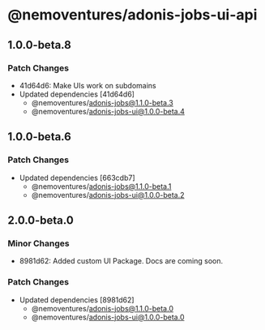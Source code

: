 # @nemoventures/adonis-jobs-ui-api

## 1.0.0-beta.8

### Patch Changes

- 41d64d6: Make UIs work on subdomains
- Updated dependencies [41d64d6]
  - @nemoventures/adonis-jobs@1.1.0-beta.3
  - @nemoventures/adonis-jobs-ui@1.0.0-beta.4

## 1.0.0-beta.6

### Patch Changes

- Updated dependencies [663cdb7]
  - @nemoventures/adonis-jobs@1.1.0-beta.1
  - @nemoventures/adonis-jobs-ui@1.0.0-beta.2

## 2.0.0-beta.0

### Minor Changes

- 8981d62: Added custom UI Package. Docs are coming soon.

### Patch Changes

- Updated dependencies [8981d62]
  - @nemoventures/adonis-jobs@1.1.0-beta.0
  - @nemoventures/adonis-jobs-ui@1.0.0-beta.0
